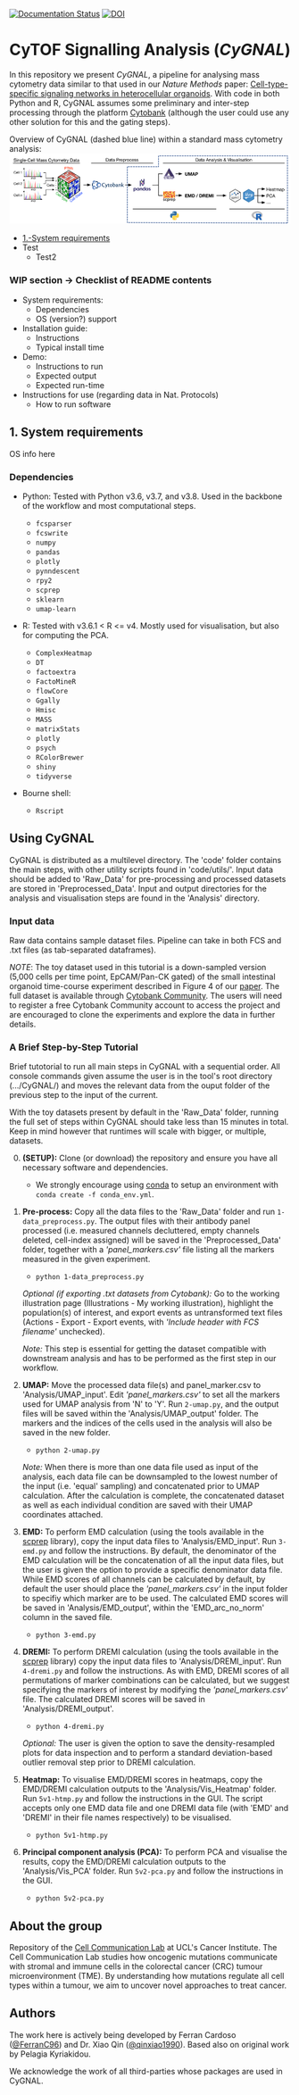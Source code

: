 [![Documentation Status](https://readthedocs.org/projects/cytof-dataanalysis/badge/?version=latest)](https://cytof-dataanalysis.readthedocs.io/en/latest/?badge=latest)
[![DOI](https://zenodo.org/badge/DOI/10.5281/zenodo.4587193.svg)](https://doi.org/10.5281/zenodo.4587193)

# **Cy**TOF Si**gn**alling An**al**ysis (*CyGNAL*)

In this repository we present *CyGNAL*, a pipeline for analysing mass cytometry 
data similar to that used in our *Nature Methods* paper: [Cell-type-specific signaling networks in heterocellular organoids](https://www.nature.com/articles/s41592-020-0737-8). 
With code in both Python and R, CyGNAL assumes some preliminary and inter-step 
processing through the platform [Cytobank](https://cytobank.org/) (although the 
user could use any other solution for this and the gating steps).

Overview of CyGNAL (dashed blue line) within a standard mass cytometry analysis:
![alt text][Overview]

[Overview]: https://github.com/TAPE-Lab/CyGNAL/blob/master/figs/flowchart_v1.2.png "Overview of CyGNAL"

* [1.-System requirements](#1.-system-requirements)
* Test
    * Test2

### WIP section -> Checklist of README contents

* System requirements:
    * Dependencies
    * OS (version?) support
* Installation guide:
    * Instructions
    * Typical install time
* Demo:
    * Instructions to run
    * Expected output
    * Expected run-time
* Instructions for use (regarding data in Nat. Protocols)
    * How to run software

## 1. System requirements

OS info here

### Dependencies

* Python: Tested with Python v3.6, v3.7, and v3.8. Used in the backbone of the 
workflow and most computational steps.
    * `fcsparser`
    * `fcswrite`
    * `numpy`
    * `pandas`
    * `plotly`
    * `pynndescent`
    * `rpy2`
    * `scprep`
    * `sklearn`
    * `umap-learn`

* R: Tested with v3.6.1 < R <= v4. Mostly used for visualisation, but also for 
computing the PCA.
    * `ComplexHeatmap`
    * `DT`
    * `factoextra`
    * `FactoMineR`
    * `flowCore`
    * `Ggally`
    * `Hmisc`
    * `MASS`
    * `matrixStats`
    * `plotly`
    * `psych`
    * `RColorBrewer`
    * `shiny`
    * `tidyverse`

* Bourne shell:
    * `Rscript`


## Using CyGNAL

CyGNAL is distributed as a multilevel directory. The 'code' folder contains the 
main steps, with other utility scripts found in 'code/utils/'. 
Input data should be added to 'Raw_Data' for pre-processing and processed 
datasets are stored in 'Preprocessed_Data'. Input and output directories for 
the analysis and visualisation steps are found in the 'Analysis' directory.

### Input data

Raw data contains sample dataset files. Pipeline can take in both FCS and 
.txt files (as tab-separated dataframes).

*NOTE*: The toy dataset used in this tutorial is a down-sampled version 
(5,000 cells per time point, EpCAM/Pan-CK gated) of the small intestinal 
organoid time-course experiment described in Figure 4 of our [paper](https://www.nature.com/articles/s41592-020-0737-8). 
The full dataset is available through [Cytobank Community](https://community.cytobank.org/cytobank/experiments/81059). 
The users will need to register a free Cytobank Community account to access 
the project and are encouraged to clone the experiments and explore the data in 
further details.

### A Brief Step-by-Step Tutorial

Brief tutotorial to run all main steps in CyGNAL with a sequential order. 
All console commands given assume the user is in the tool's root directory 
(.../CyGNAL/) and moves the relevant data from the ouput folder of the previous 
step to the input of the current.

With the toy datasets present by default in the 'Raw_Data' folder, running the
full set of steps within CyGNAL should take less than 15 minutes in total. 
Keep in mind however that runtimes will scale with bigger, or multiple, datasets.
<!-- (Refer to the Nature Protocols paper for more in-depth instructions) -->

0. **(SETUP):** Clone (or download) the repository and ensure you have all 
necessary software and dependencies.
    * We strongly encourage using [conda](https://docs.conda.io/en/latest/miniconda.html) 
    to setup an environment with `conda create -f conda_env.yml`.

1. **Pre-process:** Copy all the data files to the 'Raw_Data' folder and run
`1-data_preprocess.py`. The output files with their antibody panel processed 
(i.e. measured channels decluttered, empty channels deleted, cell-index assigned) 
will be saved in the 'Preprocessed_Data' folder, together with a *'panel_markers.csv'* 
file listing all the markers measured in the given experiment.
    * `python 1-data_preprocess.py`

    *Optional (if exporting .txt datasets from Cytobank):* Go to the working 
    illustration page (Illustrations - My working illustration), highlight the 
    population(s) of interest, and export events as untransformed text files 
    (Actions - Export - Export events, with *'Include header with FCS filename'* unchecked).

    *Note:* This step is essential for getting the dataset compatible with downstream analysis and has to be performed as the first step in our workflow.

2. **UMAP:** Move the processed data file(s) and panel_marker.csv to 'Analysis/UMAP_input'. 
Edit *'panel_markers.csv'* to set all the markers used for UMAP analysis from 'N' to 'Y'. 
Run `2-umap.py`, and the output files will be saved within the 'Analysis/UMAP_output' folder. 
The markers and the indices of the cells used in the analysis will also be saved in the new folder.
    * `python 2-umap.py`
   
   *Note:* When there is more than one data file used as input of the analysis, 
   each data file can be downsampled to the lowest number of the input 
   (i.e. 'equal' sampling) and concatenated prior to UMAP calculation. 
   After the calculation is complete, the concatenated dataset as well as each 
   individual condition are saved with their UMAP coordinates attached.

3. **EMD:** To perform EMD calculation (using the tools available in the 
[scprep](https://github.com/KrishnaswamyLab/scprep) library), copy the input 
data files to 'Analysis/EMD_input'. Run `3-emd.py` and follow the instructions. 
By default, the denominator of the EMD calculation will be the concatenation 
of all the input data files, but the user is given the option to provide a 
specific denominator data file. While EMD scores of all channels can be 
calculated by default, by default the user should place the *'panel_markers.csv'* 
in the input folder to specifiy which marker are to be used. 
The calculated EMD scores will be saved in 'Analysis/EMD_output', within the 
'EMD_arc_no_norm' column in the saved file.
    * `python 3-emd.py`

4. **DREMI:** To perform DREMI calculation (using the tools available in the 
[scprep](https://github.com/KrishnaswamyLab/scprep) library) copy the input 
data files to 'Analysis/DREMI_input'. Run `4-dremi.py` and follow the 
instructions. As with EMD, DREMI scores of all permutations of marker 
combinations can be calculated, but we suggest specifying the markers of 
interest by modifying the *'panel_markers.csv'* file. 
The calculated DREMI scores will be saved in 'Analysis/DREMI_output'.
    * `python 4-dremi.py`
    
    *Optional:* The user is given the option to save the density-resampled 
    plots for data inspection and to perform a standard deviation-based outlier 
    removal step prior to DREMI calculation.

5. **Heatmap:** To visualise EMD/DREMI scores in heatmaps, copy the EMD/DREMI 
calculation outputs to the 'Analysis/Vis_Heatmap' folder. 
Run `5v1-htmp.py` and follow the instructions in the GUI. The script accepts 
only one EMD data file and one DREMI data file (with 'EMD' and 'DREMI' in their 
file names respectively) to be visualised.
    * `python 5v1-htmp.py`

6. **Principal component analysis (PCA):** To perform PCA and visualise the 
results, copy the EMD/DREMI calculation outputs to the 'Analysis/Vis_PCA' folder. 
Run `5v2-pca.py` and follow the instructions in the GUI.
    * `python 5v2-pca.py`


## About the group

Repository of the [Cell Communication Lab](http://tape-lab.com/) at UCL's Cancer Institute. 
The Cell Communication Lab studies how oncogenic mutations communicate with 
stromal and immune cells in the colorectal cancer (CRC) tumour microenvironment (TME). 
By understanding how mutations regulate all cell types within a tumour, 
we aim to uncover novel approaches to treat cancer.

## Authors

The work here is actively being developed by 
Ferran Cardoso ([@FerranC96](https://github.com/FerranC96)) and 
Dr. Xiao Qin ([@qinxiao1990](https://github.com/qinxiao1990)). 
Based also on original work by Pelagia Kyriakidou.

We acknowledge the work of all third-parties whose packages are used in CyGNAL.
